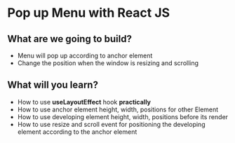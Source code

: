 # Pop up Menu with React JS

## What are we going to build?

- Menu will pop up according to anchor element
- Change the position when the window is resizing and scrolling

## What will you learn?

- How to use **useLayoutEffect** hook **practically**
- How to use anchor element height, width, positions for other Element
- How to use developing element height, width, positions before its render
- How to use resize and scroll event for positioning the developing element according to the anchor element